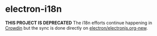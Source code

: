 # electron-i18n

**THIS PROJECT IS DEPRECATED** The i18n efforts continue happening in
[Crowdin](https://crowdin.com/projects/electron) but the sync is done directly
on
[electron/electronjs.org-new](https://github.com/electron/electronjs.org-new).
